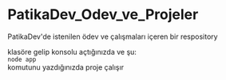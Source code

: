 # PatikaDev_Odev_ve_Projeler
PatikaDev'de istenilen ödev ve çalışmaları içeren bir respository

klasöre gelip konsolu açtığınızda ve şu:  
``` node app  ```   
komutunu yazdığınızda proje çalışır

